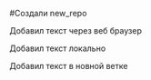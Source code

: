 #Создали new_repo

Добавил текст через веб браузер


Добавил текст локально

Добавил текст в новной ветке